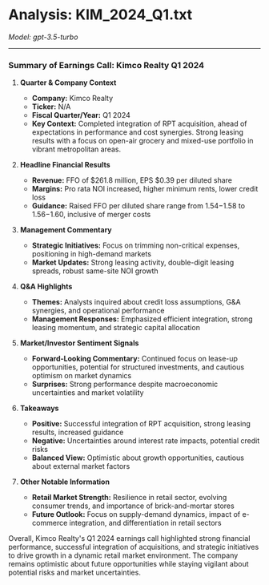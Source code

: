 # Analysis: KIM_2024_Q1.txt

*Model: gpt-3.5-turbo*

---

### Summary of Earnings Call: Kimco Realty Q1 2024

1. **Quarter & Company Context**
   - **Company:** Kimco Realty
   - **Ticker:** N/A
   - **Fiscal Quarter/Year:** Q1 2024
   - **Key Context:** Completed integration of RPT acquisition, ahead of expectations in performance and cost synergies. Strong leasing results with a focus on open-air grocery and mixed-use portfolio in vibrant metropolitan areas.

2. **Headline Financial Results**
   - **Revenue:** FFO of $261.8 million, EPS $0.39 per diluted share
   - **Margins:** Pro rata NOI increased, higher minimum rents, lower credit loss
   - **Guidance:** Raised FFO per diluted share range from $1.54-$1.58 to $1.56-$1.60, inclusive of merger costs

3. **Management Commentary**
   - **Strategic Initiatives:** Focus on trimming non-critical expenses, positioning in high-demand markets
   - **Market Updates:** Strong leasing activity, double-digit leasing spreads, robust same-site NOI growth

4. **Q&A Highlights**
   - **Themes:** Analysts inquired about credit loss assumptions, G&A synergies, and operational performance
   - **Management Responses:** Emphasized efficient integration, strong leasing momentum, and strategic capital allocation

5. **Market/Investor Sentiment Signals**
   - **Forward-Looking Commentary:** Continued focus on lease-up opportunities, potential for structured investments, and cautious optimism on market dynamics
   - **Surprises:** Strong performance despite macroeconomic uncertainties and market volatility

6. **Takeaways**
   - **Positive:** Successful integration of RPT acquisition, strong leasing results, increased guidance
   - **Negative:** Uncertainties around interest rate impacts, potential credit risks
   - **Balanced View:** Optimistic about growth opportunities, cautious about external market factors

7. **Other Notable Information**
   - **Retail Market Strength:** Resilience in retail sector, evolving consumer trends, and importance of brick-and-mortar stores
   - **Future Outlook:** Focus on supply-demand dynamics, impact of e-commerce integration, and differentiation in retail sectors

Overall, Kimco Realty's Q1 2024 earnings call highlighted strong financial performance, successful integration of acquisitions, and strategic initiatives to drive growth in a dynamic retail market environment. The company remains optimistic about future opportunities while staying vigilant about potential risks and market uncertainties.